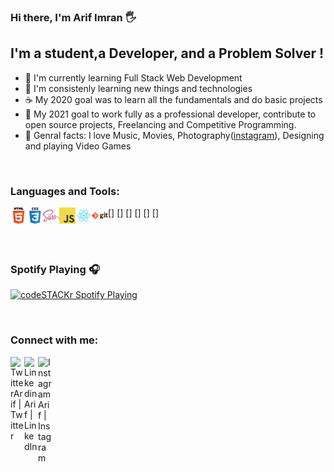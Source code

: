 ### Hi there, I'm Arif Imran 🖐

## I'm a student,a Developer, and a Problem Solver !

- 🌳 I'm currently learning Full Stack Web Development
- 🍊 I'm consistenly learning new things and technologies
- ☕ My 2020 goal was to learn all the fundamentals and do basic projects 
- 🍺 My 2021 goal to work fully as a professional developer, contribute to open source projects, Freelancing and Competitive Programming.
- 🍗 Genral facts: I love Music, Movies, Photography([instagram]), Designing and playing Video Games

<br />

### Languages and Tools:
[<img align="left" alt="HTML5" width="26px" src="https://raw.githubusercontent.com/github/explore/80688e429a7d4ef2fca1e82350fe8e3517d3494d/topics/html/html.png" />]
[<img align="left" alt="CSS3" width="26px" src="https://raw.githubusercontent.com/github/explore/80688e429a7d4ef2fca1e82350fe8e3517d3494d/topics/css/css.png" />]
[<img align="left" alt="Sass" width="26px" src="https://raw.githubusercontent.com/github/explore/80688e429a7d4ef2fca1e82350fe8e3517d3494d/topics/sass/sass.png" />]
[<img align="left" alt="JavaScript" width="26px" src="https://raw.githubusercontent.com/github/explore/80688e429a7d4ef2fca1e82350fe8e3517d3494d/topics/javascript/javascript.png" />]
[<img align="left" alt="React" width="26px" src="https://raw.githubusercontent.com/github/explore/80688e429a7d4ef2fca1e82350fe8e3517d3494d/topics/react/react.png" />]
[<img align="left" alt="Git" width="26px" src="https://raw.githubusercontent.com/github/explore/80688e429a7d4ef2fca1e82350fe8e3517d3494d/topics/git/git.png" />]

<br />
<br />

### Spotify Playing 🎧

[<img src="https://now-playing-codestackr.vercel.app/api/spotify-playing" alt="codeSTACKr Spotify Playing" width="350" />](https://open.spotify.com/user/thni2w3zxrw979k8zbyrzp8ly?si=a9l5IVKzQpa6bidaQTNqQQ)


<br />


### Connect with me:

[<img align="left" alt="TwitterArif | Twitter" width="22px" src="https://cdn.jsdelivr.net/npm/simple-icons@v3/icons/twitter.svg" />][twitter]
[<img align="left" alt="LinkedinArif | LinkedIn" width="22px" src="https://cdn.jsdelivr.net/npm/simple-icons@v3/icons/linkedin.svg" />][linkedin]
[<img align="left" alt="InstagramArif | Instagram" width="22px" src="https://cdn.jsdelivr.net/npm/simple-icons@v3/icons/instagram.svg" />][instagram]



[twitter]: https://twitter.com/AIcrazy5
[linkedin]: https://www.linkedin.com/in/arif-imran-8292801b5/
[instagram]: https://www.instagram.com/roamrom_/
